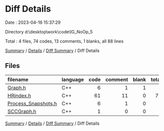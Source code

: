 # Diff Details

Date : 2023-04-16 15:37:29

Directory d:\\desktop\\work\\code\\IG_NoOp_5

Total : 4 files,  74 codes, 13 comments, 1 blanks, all 88 lines

[Summary](results.md) / [Details](details.md) / [Diff Summary](diff.md) / Diff Details

## Files
| filename | language | code | comment | blank | total |
| :--- | :--- | ---: | ---: | ---: | ---: |
| [Graph.h](/Graph.h) | C++ | 6 | 1 | 1 | 8 |
| [HRindex.h](/HRindex.h) | C++ | 61 | 11 | 0 | 72 |
| [Process_Snapshots.h](/Process_Snapshots.h) | C++ | 6 | 1 | 0 | 7 |
| [SCCGraph.h](/SCCGraph.h) | C++ | 1 | 0 | 0 | 1 |

[Summary](results.md) / [Details](details.md) / [Diff Summary](diff.md) / Diff Details